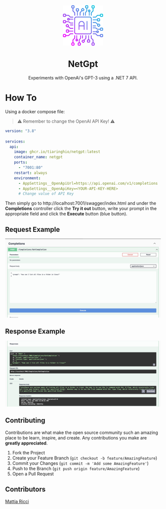 <!-- PROJECT LOGO -->
  <br />
    <p align="center">
    <img src="Resources/chip.png" alt="Logo" width="130" height="130">
  </a>
  <h1 align="center">NetGpt</h1>
  <p align="center">
    Experiments with OpenAi's GPT-3 using a .NET 7 API.
  </p>


# How To

Using a docker compose file:
> ⚠️ Remember to change the OpenAI API Key! ⚠️

``` YAML
version: "3.8"

services:
  api:
    image: ghcr.io/tiaringhio/netgpt:latest
    container_name: netgpt
    ports:
      - "7001:80"
    restart: always
    environment:
      - AppSettings__OpenApiUrl=https://api.openai.com/v1/completions
      - AppSettings__OpenApiKey=<YOUR-API-KEY-HERE>
      # Change value of API Key
```

Then simply go to http://localhost:7001/swagger/index.html and under the **Completions** controller click the **Try it out** button, write your prompt in the appropriate field and click the **Execute** button (blue button).

## Request Example

<p align="center">
<img src="Resources/request_example.jpg" alt="Request Example">

## Response Example

<p align="center">
<img src="Resources/response_example.jpg" alt="Request Example">

## Contributing

Contributions are what make the open source community such an amazing place to be learn, inspire, and create. Any contributions you make are **greatly appreciated**.

1. Fork the Project
2. Create your Feature Branch (`git checkout -b feature/AmazingFeature`)
3. Commit your Changes (`git commit -m 'Add some AmazingFeature'`)
4. Push to the Branch (`git push origin feature/AmazingFeature`)
5. Open a Pull Request

## Contributors

[Mattia Ricci](https://github.com/tiaringhio)
